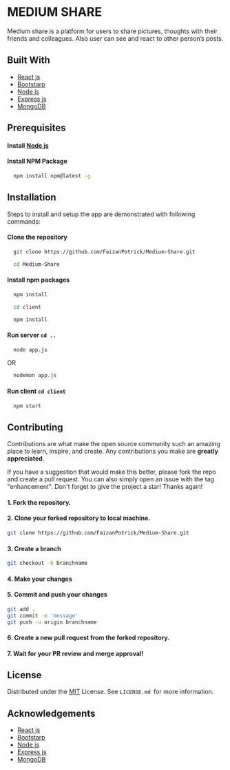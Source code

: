 
# MEDIUM SHARE


Medium share is a platform for users to share pictures, thoughts with their friends and colleagues. Also user can see and react to other person’s posts.


## Built With


- [React js](https://reactjs.org/)
- [Bootstarp](https://getbootstrap.com/)
- [Node js](https://nodejs.org/en/)
- [Express js](https://www.expressjs.com/)
- [MongoDB](https://www.mongodb.com/)


## Prerequisites

#### Install [Node js](https://nodejs.org/en/)
#### Install NPM Package
```bash
  npm install npm@latest -g
```


## Installation


Steps to install and setup the app are demonstrated with following commands:

#### Clone the repository
```bash
  git clone https://github.com/FaizanPotrick/Medium-Share.git
```
```bash
  cd Medium-Share
```
 
#### Install npm packages
```bash
  npm install
```
```bash
  cd client
```
```bash
  npm install
```

#### Run server `cd ..` 
```bash
  node app.js
```
 OR

```bash
  nodemon app.js
```

#### Run client `cd client`
```bash
  npm start
```

## Contributing


Contributions are what make the open source community such an amazing place to learn, inspire, and create. Any contributions you make are **greatly appreciated**.

If you have a suggestion that would make this better, please fork the repo and create a pull request. You can also simply open an issue with the tag "enhancement".
Don't forget to give the project a star! Thanks again!

#### 1. Fork the repository.
#### 2. Clone your forked repository to local machine.
```bash
git clone https://github.com/FaizanPotrick/Medium-Share.git
```
#### 3. Create a branch 
```bash
git checkout -b branchname
```
#### 4. Make your changes

#### 5. Commit and push your changes
```bash
git add . 
git commit -m 'message'
git push -u origin branchname
```
#### 6. Create a new pull request from the forked repository.

#### 7. Wait for your PR review and merge approval!

## License


Distributed under the [MIT](https://choosealicense.com/licenses/mit/) License. See `LICENSE.md `for more information.

## Acknowledgements


- [React js](https://reactjs.org/)
- [Bootstarp](https://getbootstrap.com/)
- [Node js](https://nodejs.org/en/)
- [Express js](https://www.expressjs.com/)
- [MongoDB](https://www.mongodb.com/)
